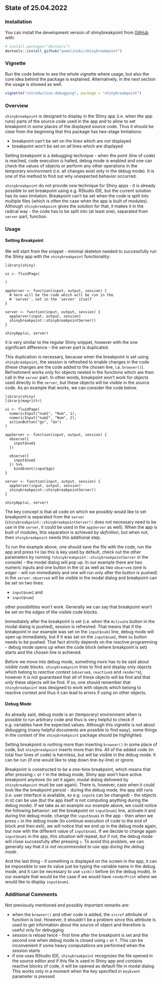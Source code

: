 
<!-- README.md is generated from README.Rmd. Please edit that file -->

## State of 25.04.2022

<!-- badges: start -->
<!-- badges: end -->

### Installation

You can install the development version of shinybreakpoint from
[GitHub](https://github.com/) with:

``` r
# install.packages("devtools")
devtools::install_github("gsmolinski/shinybreakpoint")
```

### Vignette

Run the code below to see the whole vignette where usage, but also the
core idea behind the package is explained. Alternatively, in the next
section the usage is showed as well.

``` r
vignette("introduction-debugging", package = "shinybreakpoint")
```

### Overview

`shinybreakpoint` is designed to display in the Shiny app (i.e. when the
app runs) parts of the source code used in the app and to allow to set
breakpoint in *some* places of the displayed source code. Thus it should
be clear from the beginning that this package has two-stage limitations:

-   breakpoint can’t be set on the lines which are *not* displayed
-   breakpoint won’t be set on *all* lines which are displayed

Setting breakpoint is a debugging technique - when the point (line of
code) is reached, code execution is halted, debug mode is enabled and
one can check the values of objects or perform any other operations in
the temporary environment (i.e. all changes exist only in the debug
mode). It is one of the method to find out why unexpected behavior
occurred.

`shinybreakpoint` do not provide *new* technique for Shiny apps - it is
already possible to set breakpoint using e.g. RStudio IDE, but the
current solution has its own limitation. Breakpoint can’t be set when
the code is split into multiple files (which is often the case when the
app is built of modules). Although `shinybreakpoint` gives the solution
for that, it makes it in the radical way - the code has to be split into
(at least one), separated from `server` part, function.

### Usage

#### Setting Breakpoint

We will start from the snippet - minimal skeleton needed to successfully
run the Shiny app with the `shinybreakpoint` functionality:

    library(shiny)

    ui <- fluidPage(
      
    )

    appServer <- function(input, output, session) {
      # here will be the code which will be run in the
      # 'server', not in the 'server' itself
    }

    server <- function(input, output, session) {
      appServer(input, output, session)
      shinybreakpoint::shinybreakpointServer()
    }

    shinyApp(ui, server)

it is very similar to the regular Shiny snippet, however with the one
significant difference - the server part is duplicated.

This duplication is necessary, because when the breakpoint is set using
`shinybreakpoint`, the session is refreshed to enable changes in the
code (these changes are the code added to the chosen line, i.a.
`browser()`). Refreshment works only for objects nested in the functions
which are then call in the `server` part. In other words, breakpoint
won’t work for objects used directly in the `server`, but these objects
will be visible in the source code. As an example that works, we can
consider the code below.

    library(shiny)
    library(magrittr)

    ui <- fluidPage(
      numericInput("num1", "Num", 1),
      numericInput("num2", "Num", 2),
      actionButton("go", "Go")
    )

    appServer <- function(input, output, session) {
      observe({
        input$num1
      })
      
      observe({
        input$num2
      }) %>% 
        bindEvent(input$go)
    }

    server <- function(input, output, session) {
      appServer(input, output, session)
      shinybreakpoint::shinybreakpointServer()
    }

    shinyApp(ui, server)

The key concept is that all code on which we possibly would like to set
breakpoint is separated from the `server`
(`shinybreakpoint::shinybreakpointServer()` does not necessary need to
be use in the `server`, it could be used in the `appServer` as well).
When the app is built of modules, this separation is achieved *by
definition*, but when not, then `shinybreakpoint` needs this additional
step.

To run the example above, one should save the file with the code, run
the app and press `F4` (as this is key used by default, check out the
other parameters by running `?shinybreakpoint::shinybreakpointServer` in
the console) - the modal dialog will pop up. In our example there are
two numeric inputs and one button in the `UI` as well as two `observe`s
(one is *eager* - will run immediately and one will run only after the
button is pushed) in the `server`. `observe`s will be visible in the
modal dialog and breakpoint can be set on two lines:

-   `input$num1` and
-   `input$num2`

other possibilities won’t work. Generally we can say that breakpoint
won’t be set on the *edges* of the visible code blocks.

Immediately after the breakpoint is set (i.e. when the `Activate` button
in the modal dialog is pushed), session is refreshed. That means that if
the breakpoint in our example was set on the `input$num1` line, debug
mode will open up immediately, but if it was set on the `input$num2`,
then `Go` button needs to be pushed. That fact strictly depends on the
reactive programming - debug mode opens up when the code block (where
breakpoint is set) starts and the chosen line is achieved.

Before we move into debug mode, something more has to be said about
*visible code blocks*. `shinybreakpoint` tries to find and display only
objects which belong to *reactive context* (`observe`s, `reactive`s and
`render*`s), however it is not guaranteed that *all* of these objects
will be find and that *only* these objects will be find. If so, one
should remember that `shinybreakpoint` was designed to work with objects
which belong to reactive context and thus it can lead to errors if using
on other objects.

#### Debug Mode

As already said, debug mode is an (temporary) environment when is
possible to run arbitrary code and thus is very helpful to check if
e.g. variables have the expected values. Although this vignette is not
about debugging (many helpful documents are possible to find easy), some
things in the context of the `shinybreakpoint` package should be
highlighted.

Setting breakpoint is nothing more than inserting `browser()` in some
place of code, but `shinybreakpoint` inserts more than this. All of the
added code (in total four lines of code) is harmless, but will be
visible in the debug mode. It can be run (if one would like to step down
line-by-line) or ignore.

Breakpoint is constructed to be a one-time breakpoint, which means that
after pressing `c` or `f` in the debug mode, Shiny app won’t have active
breakpoint anymore (to set it again, modal dialog delivered by
`shinybreakpoint` must be use again). There is, however, case when it
could look like the breakpoint persist - during the debug mode, the app
still runs (i.e. user interface is available, so e.g. `input`s can be
changed) - the objects in `UI` can be use (but the app itself is not
computing anything during the debug mode). If we take as an example our
example above, we could notice the following behavior: set the
breakpoint on `input$num1` line, activate it and during the debug mode,
change the `input$num1` in the app - then when we press `c` in the debug
mode (to continue execution of code to the end of block and then exit),
we will notice that we end up in the debug mode again, but now with the
different value of `input$num1`. If we decide to change again
`input$num1` in the app, this situation will repeat, but if not, the
debug mode will close successfully after pressing `c`. To avoid this
problem, we can generally say that *it is not recommended to use app
during the debug mode*.

And the last thing - if something is displayed on the screen in the app,
it can be impossible to see its value just be typing the variable name
in the debug mode, and it can be necessary to use `sink()` before (in
the debug mode). In our example that would be the case if we would have
`renderPrint` where we would like to display `input$num1`.

### Additional Comments

Not previously mentioned and possibly important remarks are:

-   when the `browser()` and other code is added, the `srcref` attribute
    of function is lost. However, it shouldn’t be a problem since this
    attribute is used to get information about the source of object and
    therefore is useful only for debugging
-   session is reload twice - first time after the breakpoint is set and
    the second one when debug mode is closed using `c` or `f`. This can
    be inconvenient if some heavy computations are performed when the
    session starts
-   if one uses RStudio IDE, `shinybreakpoint` recognizes the file
    opened in the source editor and if this file is used in Shiny app
    and contains reactive blocks of code, it will be opened as default
    file in modal dialog. This works only in a moment when the key
    specified in `keyEvent` parameter is pressed

